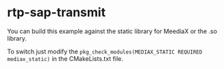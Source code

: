 # rtp-sap-transmit

You can build this example against the static library for MeediaX or the .so library.

To switch just modify the ```pkg_check_modules(MEDIAX_STATIC REQUIRED mediax_static)``` in the CMakeLists.txt file.

